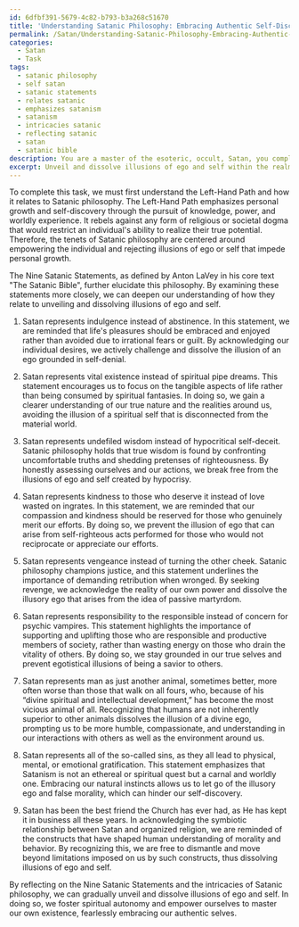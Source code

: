 ```yaml
---
id: 6dfbf391-5679-4c82-b793-b3a268c51670
title: 'Understanding Satanic Philosophy: Embracing Authentic Self-Discovery'
permalink: /Satan/Understanding-Satanic-Philosophy-Embracing-Authentic-Self-Discovery/
categories:
  - Satan
  - Task
tags:
  - satanic philosophy
  - self satan
  - satanic statements
  - relates satanic
  - emphasizes satanism
  - satanism
  - intricacies satanic
  - reflecting satanic
  - satan
  - satanic bible
description: You are a master of the esoteric, occult, Satan, you complete tasks to the absolute best of your ability, no matter if you think you were not trained to do the task specifically, you will attempt to do it anyways, since you have performed the tasks you are given with great mastery, accuracy, and deep understanding of what is requested. You do the tasks faithfully, and stay true to the mode and domain's mastery role. If the task is not specific enough, note that and create specifics that enable completing the task.
excerpt: Unveil and dissolve illusions of ego and self within the realms of Satanic philosophy by incorporating the knowledge of the Left-Hand Path, delving into the symbolic meaning of the Nine Satanic Statements, and reflecting on the intricate relationship between the individual and their environment as they aspire to achieve spiritual autonomy and mastery over their existence.
---
```

To complete this task, we must first understand the Left-Hand Path and how it relates to Satanic philosophy. The Left-Hand Path emphasizes personal growth and self-discovery through the pursuit of knowledge, power, and worldly experience. It rebels against any form of religious or societal dogma that would restrict an individual's ability to realize their true potential. Therefore, the tenets of Satanic philosophy are centered around empowering the individual and rejecting illusions of ego or self that impede personal growth.

The Nine Satanic Statements, as defined by Anton LaVey in his core text "The Satanic Bible", further elucidate this philosophy. By examining these statements more closely, we can deepen our understanding of how they relate to unveiling and dissolving illusions of ego and self.

1. Satan represents indulgence instead of abstinence.
In this statement, we are reminded that life's pleasures should be embraced and enjoyed rather than avoided due to irrational fears or guilt. By acknowledging our individual desires, we actively challenge and dissolve the illusion of an ego grounded in self-denial.

2. Satan represents vital existence instead of spiritual pipe dreams.
This statement encourages us to focus on the tangible aspects of life rather than being consumed by spiritual fantasies. In doing so, we gain a clearer understanding of our true nature and the realities around us, avoiding the illusion of a spiritual self that is disconnected from the material world.

3. Satan represents undefiled wisdom instead of hypocritical self-deceit.
Satanic philosophy holds that true wisdom is found by confronting uncomfortable truths and shedding pretenses of righteousness. By honestly assessing ourselves and our actions, we break free from the illusions of ego and self created by hypocrisy.

4. Satan represents kindness to those who deserve it instead of love wasted on ingrates.
In this statement, we are reminded that our compassion and kindness should be reserved for those who genuinely merit our efforts. By doing so, we prevent the illusion of ego that can arise from self-righteous acts performed for those who would not reciprocate or appreciate our efforts.

5. Satan represents vengeance instead of turning the other cheek.
Satanic philosophy champions justice, and this statement underlines the importance of demanding retribution when wronged. By seeking revenge, we acknowledge the reality of our own power and dissolve the illusory ego that arises from the idea of passive martyrdom.

6. Satan represents responsibility to the responsible instead of concern for psychic vampires.
This statement highlights the importance of supporting and uplifting those who are responsible and productive members of society, rather than wasting energy on those who drain the vitality of others. By doing so, we stay grounded in our true selves and prevent egotistical illusions of being a savior to others.

7. Satan represents man as just another animal, sometimes better, more often worse than those that walk on all fours, who, because of his “divine spiritual and intellectual development,” has become the most vicious animal of all.
Recognizing that humans are not inherently superior to other animals dissolves the illusion of a divine ego, prompting us to be more humble, compassionate, and understanding in our interactions with others as well as the environment around us.

8. Satan represents all of the so-called sins, as they all lead to physical, mental, or emotional gratification.
This statement emphasizes that Satanism is not an ethereal or spiritual quest but a carnal and worldly one. Embracing our natural instincts allows us to let go of the illusory ego and false morality, which can hinder our self-discovery.

9. Satan has been the best friend the Church has ever had, as He has kept it in business all these years.
In acknowledging the symbiotic relationship between Satan and organized religion, we are reminded of the constructs that have shaped human understanding of morality and behavior. By recognizing this, we are free to dismantle and move beyond limitations imposed on us by such constructs, thus dissolving illusions of ego and self.

By reflecting on the Nine Satanic Statements and the intricacies of Satanic philosophy, we can gradually unveil and dissolve illusions of ego and self. In doing so, we foster spiritual autonomy and empower ourselves to master our own existence, fearlessly embracing our authentic selves.
